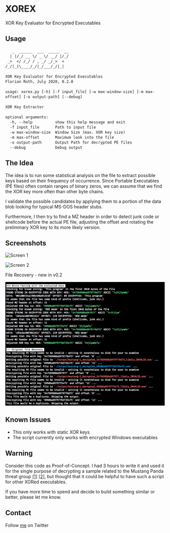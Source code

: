 # XOREX

XOR Key Evaluator for Encrypted Executables

## Usage

       _  ______  ___  _____  __
      | |/_/ __ \/ _ \/ __/ |/_/
     _>  </ /_/ / , _/ _/_>  <
    /_/|_|\____/_/|_/___/_/|_|

    XOR Key Evaluator for Encrypted Executables
    Florian Roth, July 2020, 0.2.0

    usage: xorex.py [-h] [-f input_file] [-w max-window-size] [-m max-offset] [-o output-path] [--debug]
    
    XOR Key Extractor
    
    optional arguments:
      -h, --help          show this help message and exit
      -f input_file       Path to input file
      -w max-window-size  Window Size (max. XOR key size)
      -m max-offset       Maximum look into the file
      -o output-path      Output Path for decrypted PE files
      --debug             Debug output
      
## The Idea

The idea is to run some statistical analysis on the file to extract possible keys based on their frequency of occurrence. Since Portable Executables (PE files) often contain ranges of binary zeros, we can assume that we find the XOR key more often than other byte chains.

I validate the possible candidates by applying them to a portion of the data blob looking for typical MS-DOS header stubs. 

Furthermore, I then try to find a MZ header in order to detect junk code or shellcode before the actual PE file, adjusting the offset and rotating the preliminary XOR key to its more likely version. 

## Screenshots

![Screen 1](/screens/screen1.png)

![Screen 2](/screens/screen2.png)

File Recovery - new in v0.2

![Screen 4](/screens/screen4.png)

## Known Issues

- This only works with static XOR keys
- The script currently only works with encrypted Windows executables

## Warning 

Consider this code as Proof-of-Concept. I had 3 hours to write it and used it for the single purpose of decrypting a sample related to the Mustang Panda threat group [[1]](https://app.threatconnect.com/auth/indicators/details/file.xhtml?file=1055EAF96CEAAB38F082068B7382D27E2F944595666FC7AA2BB4B32073A1D668&owner=Common%20Community#/) [[2]](https://blog.malwarebytes.com/threat-analysis/2020/06/multi-stage-apt-attack-drops-cobalt-strike-using-malleable-c2-feature/), but thought that it could be helpful to have such a script for other XORed executables. 

If you have more time to spend and decide to build something similar or better, please let me know.

## Contact 

Follow [me](https://twitter.com/cyb3rops) on Twitter